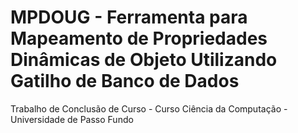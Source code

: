 # MPDOUG - Ferramenta para Mapeamento de Propriedades Dinâmicas de Objeto Utilizando Gatilho de Banco de Dados
Trabalho de Conclusão de Curso - Curso Ciência da Computação - Universidade de Passo Fundo
 
